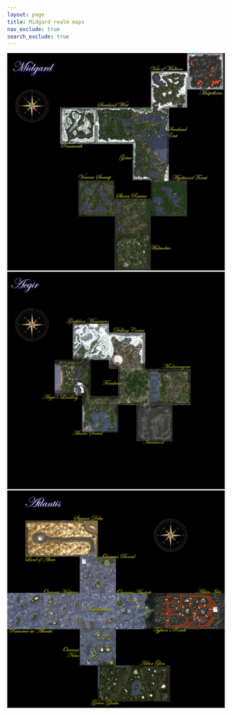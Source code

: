 ```yaml
---
layout: page
title: Midgard realm maps
nav_exclude: true
search_exclude: true
---
```


<div class="imgbox">
<img class="center-fit" src="assets/zones/overview/Midgard_overview_legends.jpg" usemap="#midgard_overview_map">
<img class="center-fit" src="assets/zones/overview/MidgardSI_overview_legends.jpg" usemap="#midgardsi_overview_map">
<img class="center-fit" src="assets/zones/overview/Midgard_toa_overview_legends.jpg" usemap="#midgardtoa_overview_map">
</div>
<map name="midgard_overview_map">
  <area shape="rect" coords="374,385,629,640" alt="Raumarik" href="map.html?zone=zone108&title=Raumarik">
  <area shape="rect" coords="630,385,885,640" alt="West Svealand" href="map.html?zone=zone102&title=West%20Svealand">
  <area shape="rect" coords="886,385,1141,640" alt="East Svealand" href="map.html?zone=zone101&title=East%20Svealand">
  <area shape="rect" coords="1014,129,1269,384" alt="Vale of Mularn" href="map.html?zone=zone100&title=Vale%20of%20Mularn">
  <area shape="rect" coords="1270,1,1525,256" alt="Muspelheim" href="map.html?zone=zone104&title=Muspelheim">
  <area shape="rect" coords="886,641,1141,896" alt="Gotar" href="map.html?zone=zone103&title=Gotar">
  <area shape="rect" coords="1014,897,1269,1152" alt="Myrkwood Forest" href="map.html?zone=zone105&title=Myrkwood%20Forest">
  <area shape="rect" coords="758,1026,1013,1281" alt="Skona Ravine" href="map.html?zone=zone106&title=Skona%20Ravine">
  <area shape="rect" coords="758,1282,1013,1537" alt="Malmohus" href="map.html?zone=zone116&title=Malmohus">
  <area shape="rect" coords="502,898,757,1153" alt="Vanern Swamp" href="map.html?zone=zone107&title=Vanern%20Swamp">
</map>
<map name="midgardsi_overview_map">
  <area shape="rect" coords="335,622,590,877" alt="Aegirs Landing" href="map.html?zone=zone151&title=Aegir%27s%20Landing">
  <area shape="rect" coords="527,878,782,1133" alt="Munin Sound" href="map.html?zone=zone155&title=Munin%20Sound">
  <area shape="rect" coords="783,686,1038,941" alt="Faraheim" href="map.html?zone=zone154&title=Faraheim">
  <area shape="rect" coords="1039,686,1294,941" alt="Modernagrav" href="map.html?zone=zone158&title=Modernagrav">
  <area shape="rect" coords="911,942,1166,1197" alt="Iarnwood" href="map.html?zone=zone156&title=Iarnwood">
  <area shape="rect" coords="718,430,973,685" alt="Delling Crater" href="map.html?zone=zone153&title=Delling%20Crater">
  <area shape="rect" coords="463,366,972,621" alt="Gripklosa Mountains" href="map.html?zone=zone152&title=Gripklosa%20Mountains">
</map>
<map name="midgardtoa_overview_map">
  <area shape="rect" coords="1,724,256,979" alt="Ruinerar av Atlantis" href="map.html?zone=zone071&title=Ruinerar%20av%20Atlantis">
  <area shape="rect" coords="257,724,512,979" alt="Oceanus Hesperos" href="map.html?zone=zone073&title=Oceanus%20Hesperos">
  <area shape="rect" coords="513,724,768,979" alt="Mesothalassa" href="map.html?zone=zone074&title=Mesothalassa">
  <area shape="rect" coords="769,724,1024,979" alt="Oceanus Anatole" href="map.html?zone=zone077&title=Oceanus%20Anatole">
  <area shape="rect" coords="1025,724,1280,979" alt="Typhons Reach" href="map.html?zone=zone084&title=Typhon%27s%20Reach">
  <area shape="rect" coords="1281,724,1536,979" alt="Ashen Isles" href="map.html?zone=zone085&title=Ashen%20Isles">
  <area shape="rect" coords="513,468,768,723" alt="Oceanus Boreal" href="map.html?zone=zone075&title=Oceanus%20Boreal">
  <area shape="rect" coords="513,980,768,1235" alt="Oceanus Notos" href="map.html?zone=zone076&title=Oceanus%20Notos">
  <area shape="rect" coords="639,1236,894,1491" alt="Green Glades" href="map.html?zone=zone086&title=Green%20Glades">
  <area shape="rect" coords="895,1236,1150,1491" alt="Arbor Glen" href="map.html?zone=zone087&title=Arbor%20Glen">
  <area shape="rect" coords="384,212,639,467" alt="Stygian Delta" href="map.html?zone=zone081&title=Stygian%20Delta">
  <area shape="rect" coords="128,212,383,467" alt="Land of Atum" href="map.html?zone=zone082&title=Land%20of%20Atum">
</map>

